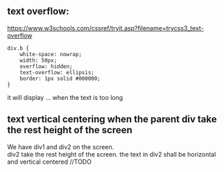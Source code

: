 ## text overflow: 
https://www.w3schools.com/cssref/tryit.asp?filename=trycss3_text-overflow  
```
div.b {
    white-space: nowrap; 
    width: 50px; 
    overflow: hidden;
    text-overflow: ellipsis; 
    border: 1px solid #000000;
}
```
it will display ... when the text is too long

## text vertical centering when the parent div take the rest height of the screen
We have div1 and div2 on the screen.  
div2 take the rest height of the screen.
the text in div2 shall be horizontal and vertical centered
//TODO

